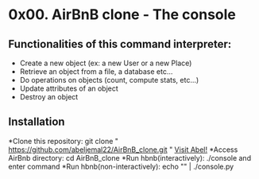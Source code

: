 # 0x00. AirBnB clone - The console
## Functionalities of this command interpreter:
* Create a new object (ex: a new User or a new Place)
* Retrieve an object from a file, a database etc...
* Do operations on objects (count, compute stats, etc...)
* Update attributes of an object
* Destroy an object

## Installation
*Clone this repository: git clone " https://github.com/abeljemal22/AirBnB_clone.git " <a href="https://github.com/abeljemal22/AirBnB_clone.git/">Visit Abel!</a>
*Access AirBnb directory: cd AirBnB_clone
*Run hbnb(interactively): ./console and enter command
*Run hbnb(non-interactively): echo "" | ./console.py
